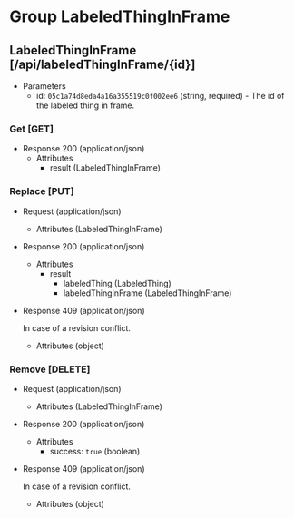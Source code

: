 # Group LabeledThingInFrame

## LabeledThingInFrame [/api/labeledThingInFrame/{id}]

+ Parameters
    + id: `05c1a74d8eda4a16a355519c0f002ee6` (string, required) - The id of the labeled thing in frame.

### Get [GET]

+ Response 200 (application/json)
    + Attributes
        + result (LabeledThingInFrame)

### Replace [PUT]

+ Request (application/json)
    + Attributes (LabeledThingInFrame)

+ Response 200 (application/json)
    + Attributes
        + result
            + labeledThing (LabeledThing)
            + labeledThingInFrame (LabeledThingInFrame)

+ Response 409 (application/json)

    In case of a revision conflict.

    + Attributes (object)

### Remove [DELETE]

+ Request (application/json)
    + Attributes (LabeledThingInFrame)

+ Response 200 (application/json)
    + Attributes
        + success: `true` (boolean)

+ Response 409 (application/json)

    In case of a revision conflict.

    + Attributes (object)
